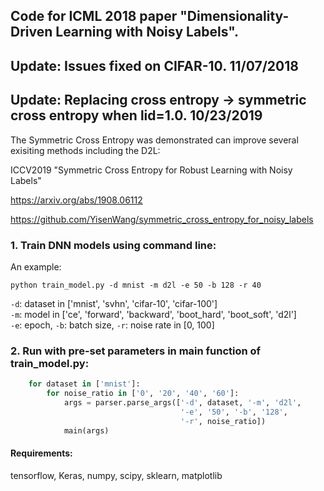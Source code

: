 ## Code for ICML 2018 paper "Dimensionality-Driven Learning with Noisy Labels".

## Update: Issues fixed on CIFAR-10. 11/07/2018
## Update: Replacing cross entropy -> symmetric cross entropy when lid=1.0. 10/23/2019

The Symmetric Cross Entropy was demonstrated can improve several exisiting methods including the D2L:

ICCV2019 "Symmetric Cross Entropy for Robust Learning with Noisy Labels"

https://arxiv.org/abs/1908.06112

https://github.com/YisenWang/symmetric_cross_entropy_for_noisy_labels

### 1. Train DNN models using command line:

An example: <br/>

```
python train_model.py -d mnist -m d2l -e 50 -b 128 -r 40 
```

`-d`: dataset in ['mnist', 'svhn', 'cifar-10', 'cifar-100'] <br/>
`-m`: model in ['ce', 'forward', 'backward', 'boot_hard', 'boot_soft', 'd2l'] <br/>
`-e`: epoch, `-b`: batch size, `-r`: noise rate in [0, 100] <br/> 


### 2. Run with pre-set parameters in main function of train_model.py:
```python
    for dataset in ['mnist']:
        for noise_ratio in ['0', '20', '40', '60']:
            args = parser.parse_args(['-d', dataset, '-m', 'd2l',
                                      '-e', '50', '-b', '128',
                                      '-r', noise_ratio])
            main(args)
```

#### Requirements:
tensorflow, Keras, numpy, scipy, sklearn, matplotlib
